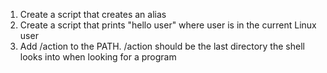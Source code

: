 1. Create a script that creates an alias
2. Create a script that prints "hello user" where user is in the current Linux user
3. Add /action to the PATH. /action should be the last directory the shell looks into when looking for a program
